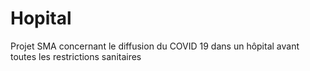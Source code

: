 # Hopital
Projet SMA concernant le diffusion du COVID 19 dans un hôpital avant toutes les restrictions sanitaires
